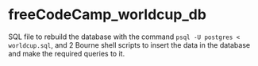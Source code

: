 # freeCodeCamp_worldcup_db

SQL file to rebuild the database with the command `psql -U postgres < worldcup.sql`, and 2 Bourne shell scripts to insert the data in the database and make the required queries to it.